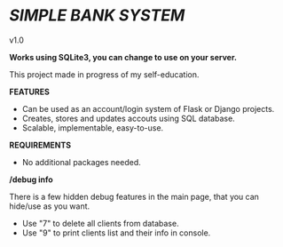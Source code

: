 # _SIMPLE BANK SYSTEM_

v1.0

**Works using SQLite3, you can change to use on your server.**

This project made in progress of my self-education.

 
**FEATURES**

- Can be used as an account/login system of Flask or Django projects.
- Creates, stores and updates accouts using SQL database.
- Scalable, implementable, easy-to-use.


**REQUIREMENTS**
- No additional packages needed.


**/debug info**

There is a few hidden debug features in the main page, that you can hide/use as you want.

- Use "7" to delete all clients from database.
- Use "9" to print clients list and their info in console.
